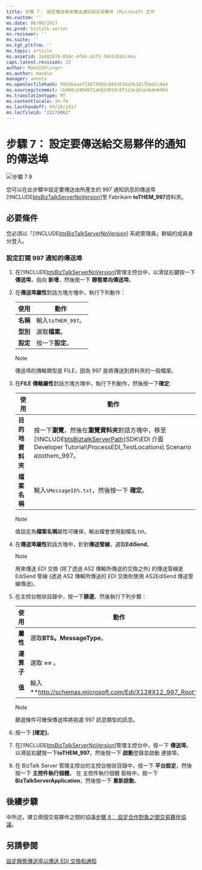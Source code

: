 ```yaml
---
title: 步驟 7： 設定傳送埠來傳送通知給交易夥伴 |Microsoft 文件
ms.custom: ''
ms.date: 06/08/2017
ms.prod: biztalk-server
ms.reviewer: ''
ms.suite: ''
ms.tgt_pltfrm: ''
ms.topic: article
ms.assetid: 3a082870-894c-4f64-a575-3681d8a5c4ea
caps.latest.revision: 22
author: MandiOhlinger
ms.author: mandia
manager: anneta
ms.openlocfilehash: 59d36aaaf33673095c664363da5b3417bbd1cde4
ms.sourcegitcommit: cb908c540d8f1a692d01dc8f313e16cb4b4e696d
ms.translationtype: MT
ms.contentlocale: zh-TW
ms.lasthandoff: 09/20/2017
ms.locfileid: "22279062"
---
```

# <a name="step-7-configure-a-send-port-to-send-the-acknowledgment-to-your-trading-partner"></a>步驟 7： 設定要傳送給交易夥伴的通知的傳送埠
![步驟 7 9](../adapters-and-accelerators/wcf-lob-adapter-sdk/media/step-7of9.gif "Step_7of9")  
  
 您可以在此步驟中設定要傳送由所產生的 997 通知訊息的傳送埠[!INCLUDE[btsBizTalkServerNoVersion](../includes/btsbiztalkservernoversion-md.md)]至 Fabrikam **toTHEM_997**資料夾。  
  
## <a name="prerequisites"></a>必要條件  
 您必須以「[!INCLUDE[btsBizTalkServerNoVersion](../includes/btsbiztalkservernoversion-md.md)] 系統管理員」群組的成員身分登入。  
  
### <a name="to-configure-a-send-port-that-subscribes-to-the-997-acknowledgment"></a>設定訂閱 997 通知的傳送埠  
  
1.  在[!INCLUDE[btsBizTalkServerNoVersion](../includes/btsbiztalkservernoversion-md.md)]管理主控台中，以滑鼠右鍵按一下**傳送埠**，指向 **新增**，然後按一下 **靜態單向傳送埠**。  
  
2.  在**傳送埠屬性**對話方塊方塊中，執行下列動作：  
  
    |使用|動作|  
    |--------------|----------------|  
    |**名稱**|輸入`toTHEM_997`。|  
    |**型別**|選取**檔案**。|  
    |**設定**|按一下**設定**。|  
  
    > [!NOTE]
    >  傳送埠的傳輸類型是 FILE，因為 997 是將傳送到資料夾的一般檔案。  
  
3.  在**FILE 傳輸屬性**對話方塊方塊中，執行下列動作，然後按一下**確定**:  
  
    |使用|動作|  
    |--------------|----------------|  
    |**目的地資料夾**|按一下**瀏覽**，然後在**瀏覽資料夾**對話方塊中，移至[!INCLUDE[btsBiztalkServerPath](../includes/btsbiztalkserverpath-md.md)]SDK\EDI 介面 Developer Tutorial\ProcessEDI_TestLocations\ Scenario a\tothem_997。|  
    |**檔案名稱**|輸入`%MessageID%.txt`，然後按一下 **確定**。|  
  
    > [!NOTE]
    >  值設定為**檔案名稱**屬性可確保，輸出檔會使用副檔名.txt。  
  
4.  在**傳送埠屬性**對話方塊中，針對**傳送管線**，選取**EdiSend**。  
  
    > [!NOTE]
    >  用來傳送 EDI 交換 (除了透過 AS2 傳輸所傳送的交換之外) 的傳送管線是 EdiSend 管線 (透過 AS2 傳輸所傳送的 EDI 交換則使用 AS2EdiSend 傳送管線傳送)。  
  
5.  在主控台樹狀目錄中，按一下**篩選**，然後執行下列步驟：  
  
    |使用|動作|  
    |--------------|----------------|  
    |**屬性**|選取**BTS。MessageType**。|  
    |**運算子**|選取 **==** 。|  
    |**值**|輸入**http://schemas.microsoft.com/Edi/X12#X12_997_Root**。|  
  
    > [!NOTE]
    >  篩選條件可確保傳送埠將挑選 997 訊息類型的訊息。  
  
6.  按一下 **[確定]**。  
  
7.  在[!INCLUDE[btsBizTalkServerNoVersion](../includes/btsbiztalkservernoversion-md.md)]管理主控台中，按一下 **傳送埠**。 以滑鼠右鍵按一下**toTHEM_997**，然後按一下 **啟動**登錄並啟動 連接埠。  
  
8.  在 BizTalk Server 管理主控台的主控台樹狀目錄中，按一下 **平台設定**，然後按一下 **主控件執行個體**。 在 主控件執行個體 窗格中，按一下**BizTalkServerApplication**，然後按一下 **重新啟動**。  
  
## <a name="next-steps"></a>後續步驟  
 中所述，建立兩個交易夥伴之間的協議[步驟 8： 設定合作對象之間交易夥伴協議](../core/step-8-configure-the-trading-partner-agreement-between-the-parties.md)。  
  
## <a name="see-also"></a>另請參閱  
 [設定靜態傳送埠以傳送 EDI 交換和通知](../core/configuring-a-static-send-port-to-send-edi-interchanges-and-acknowledgments.md)